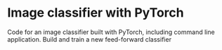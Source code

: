 # Image classifier with PyTorch

Code for an image classifier built with PyTorch, including command line application.
Build and train a new feed-forward classifier

